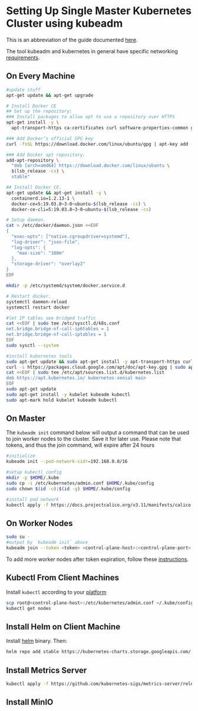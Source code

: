 # Setting Up Single Master Kubernetes Cluster using kubeadm

This is an abbreviation of the guide documented [here].

The tool kubeadm and kubernetes in general have specific
networking [requirements].

## On Every Machine
```bash
#update stuff
apt-get update && apt-get upgrade

# Install Docker CE
## Set up the repository:
### Install packages to allow apt to use a repository over HTTPS
apt-get install -y \
  apt-transport-https ca-certificates curl software-properties-common gnupg2

### Add Docker’s official GPG key
curl -fsSL https://download.docker.com/linux/ubuntu/gpg | apt-key add -

### Add Docker apt repository.
add-apt-repository \
  "deb [arch=amd64] https://download.docker.com/linux/ubuntu \
  $(lsb_release -cs) \
  stable"

## Install Docker CE.
apt-get update && apt-get install -y \
  containerd.io=1.2.13-1 \
  docker-ce=5:19.03.8~3-0~ubuntu-$(lsb_release -cs) \
  docker-ce-cli=5:19.03.8~3-0~ubuntu-$(lsb_release -cs)

# Setup daemon.
cat > /etc/docker/daemon.json <<EOF
{
  "exec-opts": ["native.cgroupdriver=systemd"],
  "log-driver": "json-file",
  "log-opts": {
    "max-size": "100m"
  },
  "storage-driver": "overlay2"
}
EOF

mkdir -p /etc/systemd/system/docker.service.d

# Restart docker.
systemctl daemon-reload
systemctl restart docker

#let IP tables see bridged traffic
cat <<EOF | sudo tee /etc/sysctl.d/k8s.conf
net.bridge.bridge-nf-call-ip6tables = 1
net.bridge.bridge-nf-call-iptables = 1
EOF
sudo sysctl --system

#install kubernetes tools
sudo apt-get update && sudo apt-get install -y apt-transport-https curl
curl -s https://packages.cloud.google.com/apt/doc/apt-key.gpg | sudo apt-key add -
cat <<EOF | sudo tee /etc/apt/sources.list.d/kubernetes.list
deb https://apt.kubernetes.io/ kubernetes-xenial main
EOF
sudo apt-get update
sudo apt-get install -y kubelet kubeadm kubectl
sudo apt-mark hold kubelet kubeadm kubectl
```

## On Master

The `kubeadm init` command below will output a command that can be used to join
worker nodes to the cluster.  Save it for later use. Please note that tokens,
and thus the join command, will expire after 24 hours

```bash
#initialize
kubeadm init --pod-network-cidr=192.168.0.0/16

#setup kubectl config
mkdir -p $HOME/.kube
sudo cp -i /etc/kubernetes/admin.conf $HOME/.kube/config
sudo chown $(id -u):$(id -g) $HOME/.kube/config

#install pod network
kubectl apply -f https://docs.projectcalico.org/v3.11/manifests/calico.yaml
```

## On Worker Nodes
```bash
sudo su -
#output by `kubeadm init` above
kubeadm join --token <token> <control-plane-host>:<control-plane-port> --discovery-token-ca-cert-hash sha256:<hash>
```

To add more worker nodes after token expiration, follow these [instructions].

## Kubectl From Client Machines

Install `kubectl` according to your [platform]

```bash
scp root@<control-plane-host>:/etc/kubernetes/admin.conf ~/.kube/config
kubectl get nodes
```

## Install Helm on Client Machine

Install [helm] binary. Then:

```bash
helm repo add stable https://kubernetes-charts.storage.googleapis.com/
```

## Install Metrics Server
```bash
kubectl apply -f https://github.com/kubernetes-sigs/metrics-server/releases/download/v0.3.6/components.yaml
```

## Install MinIO
```bash

```

[here]: https://kubernetes.io/docs/setup/production-environment/tools/kubeadm/create-cluster-kubeadm/
[requirements]: https://kubernetes.io/docs/setup/production-environment/tools/kubeadm/install-kubeadm/#verify-the-mac-address-and-product-uuid-are-unique-for-every-node
[instructions]: https://kubernetes.io/docs/setup/production-environment/tools/kubeadm/create-cluster-kubeadm/#join-nodes
[platform]: https://kubernetes.io/docs/tasks/tools/install-kubectl/
[helm]: https://helm.sh/docs/intro/install/
